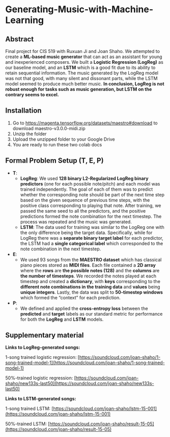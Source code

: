 # Generating-Music-with-Machine-Learning
## Abstract
Final project for CIS 519 with Ruxuan Ji and Joan Shaho. We attempted to create a __ML-based music generator__ that can act as an assistant for young and inexperienced composers. We built a __Logistic Regression (LogReg)__ as our baseline model, and an __LSTM__ which is a good fit due to its ability to retain sequential information. The music generated by the LogReg model was not that good, with many silent and dissonant parts, while the LSTM model seemed to produce much better music. __In conclusion, LogReg is not robust enough for tasks such as music generation, but LSTM on the contrary seems to excel.__
## Installation
1. Go to https://magenta.tensorflow.org/datasets/maestro#download to download maestro-v3.0.0-midi.zip
2. Unzip the folder
3. Upload the unzipped folder to your Google Drive
4. You are ready to run these two colab docs
## Formal Problem Setup (T, E, P)
* __T__: 
  * __LogReg__: We used __128 binary L2-Regularized LogReg binary predictors__ (one for each possible note/pitch) and each model was trained independently. The goal of each of them was to predict whether the corresponding note should be part of the next time step based on the given sequence of previous time steps, with the positive class corresponding to playing that note. After training, we passed the same seed to all the predictors, and the positive predictions formed the note combination for the next timestep. The process was repeated and the music was generated.
  * __LSTM__: The data used for training was similar to the LogReg one with the only difference being the target data. Specifically, while for LogReg there was a __separate binary target label__ for each predictor, the LSTM had a __single categorical label__ which corresponded to the note combination in the next timestep.
* __E__: 
  * We used 93 songs from the __MAESTRO dataset__ which has classical piano pieces stored as __MIDI files__. Each file contained a __2D array__ where the __rows__ are __the possible notes (128)__ and the __columns__ are __the number of timesteps__. We recorded the notes played at each timestep and created a __dictionary__, with __keys__ corresponding to the __different note combinations in the training data__ and __values__ being __unique integers__. Lastly, the data was split to __50-timestep windows__ which formed the “context” for each prediction.
* __P__: 
  * We defined and applied the __cross-entropy loss__ between the __predicted__ and __target__ labels as our standard metric for performance for both the __LogReg__ and __LSTM__ models.

## Supplementary material
__Links to LogReg-generated songs:__

1-song trained logistic regression: [https://soundcloud.com/joan-shaho/1-song-trained-model-1](https://soundcloud.com/joan-shaho/1-song-trained-model-1)

50%-trained logistic regression: [https://soundcloud.com/joan-shaho/new133s-last50](https://soundcloud.com/joan-shaho/new133s-last50)

__Links to LSTM-generated songs:__

1-song trained LSTM: [https://soundcloud.com/joan-shaho/lstm-15-001](https://soundcloud.com/joan-shaho/lstm-15-001)

50%-trained LSTM: [https://soundcloud.com/joan-shaho/result-15-05](https://soundcloud.com/joan-shaho/result-15-05)

